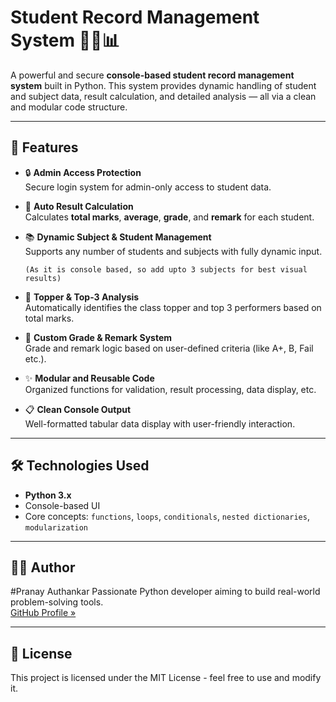 # Student Record Management System 🧑‍🎓📊

A powerful and secure **console-based student record management system** built in Python. This system provides dynamic handling of student and subject data, result calculation, and detailed analysis — all via a clean and modular code structure.

---

## 🔑 Features

- 🔒 **Admin Access Protection**  
  Secure login system for admin-only access to student data.

- 🧮 **Auto Result Calculation**  
  Calculates **total marks**, **average**, **grade**, and **remark** for each student.

- 📚 **Dynamic Subject & Student Management**  
  Supports any number of students and subjects with fully dynamic input.

  `(As it is console based, so add upto 3 subjects for best visual results)`

- 🏅 **Topper & Top-3 Analysis**  
  Automatically identifies the class topper and top 3 performers based on total marks.

- 🧠 **Custom Grade & Remark System**  
  Grade and remark logic based on user-defined criteria (like A+, B, Fail etc.).

- ✨ **Modular and Reusable Code**  
  Organized functions for validation, result processing, data display, etc.

- 📋 **Clean Console Output**  
  Well-formatted tabular data display with user-friendly interaction.

---

## 🛠️ Technologies Used

- **Python 3.x**
- Console-based UI
- Core concepts: `functions`, `loops`, `conditionals`, `nested dictionaries`, `modularization`

---


## 🧑‍💻 Author

#Pranay Authankar
Passionate Python developer aiming to build real-world problem-solving tools.  
[GitHub Profile »](https://github.com/pranay-authankar)

---

## 📄 License

This project is licensed under the MIT License - feel free to use and modify it.
